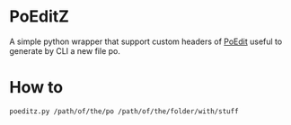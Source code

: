 # PoEditZ

A simple python wrapper that support custom headers of [PoEdit](https://github.com/vslavik/poedit) useful to generate by CLI a new file po.

# How to

```
poeditz.py /path/of/the/po /path/of/the/folder/with/stuff
```
